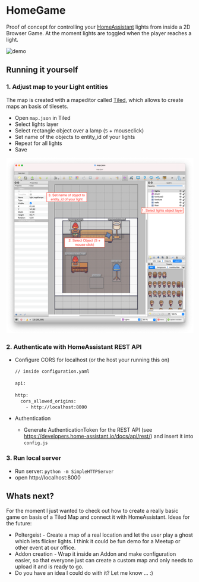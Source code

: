 # HomeGame

Proof of concept for controlling your [HomeAssistant](https://home-assistant.io) lights from inside a 2D Browser Game. At the moment lights are toggled when the player reaches a light.

![demo](./docs/demo_video.webp)

## Running it yourself

### 1. Adjust map to your Light entities

The map is created with a mapeditor called [Tiled](https://www.mapeditor.org/), which allows to create maps an basis of tilesets.

* Open `map.json` in Tiled
* Select lights layer
* Select rectangle object over a lamp (`S` + mouseclick)
* Set name of the objects to entity_id of your lights
* Repeat for all lights
* Save

![tiled](./docs/tiled.png)

### 2. Authenticate with HomeAssistant REST API

* Configure CORS for localhost (or the host your running this on)

  ```
  // inside configuration.yaml

  api:

  http:
    cors_allowed_origins: 
      - http://localhost:8000
  ```
* Authentication
  * Generate AuthenticationToken for the REST API (see https://developers.home-assistant.io/docs/api/rest/) and insert it into `config.js` 

### 3. Run local server

* Run server: `python -m SimpleHTTPServer`
* open http://localhost:8000

## Whats next?

For the moment I just wanted to check out how to create a really basic game on basis of a Tiled Map and connect it with HomeAssistant. Ideas for the future:

* Poltergeist - Create a map of a real location and let the user play a ghost which lets flicker lights. I think it could be fun demo for a Meetup or other event at our office.
* Addon creation - Wrap it inside an Addon and make configuration easier, so that everyone just can create a custom map and only needs to upload it and is ready to go.
* Do you have an idea I could do with it? Let me know ... :)